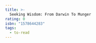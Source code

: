 ```yaml
---
title: >-
  Seeking Wisdom: From Darwin To Munger
rating: 0
isbn: "1578644283"
tags:
  - to-read
---
```


